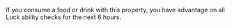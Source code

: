 If you consume a food or drink with this property, you have advantage on all Luck ability checks for the next 6 hours.